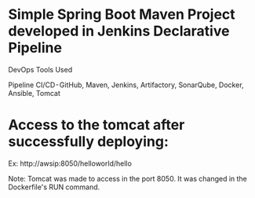 # Simple Spring Boot Maven Project developed in Jenkins Declarative Pipeline

DevOps Tools Used

Pipeline CI/CD - GitHub, Maven, Jenkins, Artifactory, SonarQube, Docker, Ansible, Tomcat

# Access to the tomcat after successfully deploying:

Ex: http://awsip:8050/helloworld/hello

Note: Tomcat was made to access in the port 8050. It was changed in the Dockerfile's RUN command.
